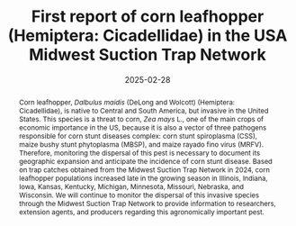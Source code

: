 ---
title: 'First report of corn leafhopper (Hemiptera: Cicadellidae) in the USA Midwest Suction Trap Network'
date: '2025-02-28'
doi: ''
journal: Insecta Mundi
issue: '1110'
pagination: '1–10'
zoobank: 'urn:lsid:zoobank.org:pub:685E13F0-9241-495F-A91D-899AFAC4470F'
authors:
  - first_name: 'Doris M.'
    last_name: 'Lagos-Kutz'
    affiliation: 'Illinois Natural History Survey-Prairie Research Institute, University of Illinois at Urbana-Champaign, 1816 South Oak Street, Champaign, Illinois, 61820, USA'
    email: 'dlagos@illinois.edu'
    orcid: ''

  - first_name: 'Isabel'
    last_name: 'Plasencia'
    affiliation: 'Department of Crop Sciences, University of Illinois at Urbana-Champaign, 1102 S. Goodwin Avenue, Urbana, Illinois, 61801, USA'
    email: 'Isabel7@illinois.edu'
    orcid: ''

  - first_name: 'Christopher H.'
    last_name: 'Dietrich'
    affiliation: 'Illinois Natural History Survey-Prairie Research Institute, University of Illinois at Urbana-Champaign, 607 E. Peabody Drive, Champaign, Illinois, 61820, USA'
    email: 'chdietri@illinois.edu'
    orcid: ''

  - first_name: 'Joseph'
    last_name: 'LaForest'
    affiliation: 'Department of Entomology, University of Georgia, 2360 Rainwater Road, Tifton, Georgia, 31793, USA'
    email: 'laforest@uga.edu'
    orcid: ''

  - first_name: 'Brian'
    last_name: 'McCornack'
    affiliation: 'Department of Entomology, Manhattan State University, 1603 Old Claflin Pl., Manhattan, Kansas, 66506, USA'
    email: 'mccornac@ksu.edu'
    orcid: ''

  - first_name: 'Erin'
    last_name: 'Hodgson'
    affiliation: 'Department of Plant Pathology, Entomology and Microbiology, Iowa State University, 2213 Pammel Drive, Ames, Iowa, 50011, USA'
    email: 'ewh@iastate.edu'
    orcid: ''

  - first_name: 'Raul T.'
    last_name: 'Villanueva'
    affiliation: 'Department of Entomology, University of Kentucky, 1205 Hopkinsville Street P.O. Box 469, Princeton, Kentucky, 42445, USA'
    email: 'raul.villanueva@uky.edu'
    orcid: ''

  - first_name: 'Nicholas J.'
    last_name: 'Seiter'
    affiliation: 'Department of Crop Sciences, University of Illinois at Urbana-Champaign, 1102 S. Goodwin Avenue, Urbana, Illinois, 61801, USA'
    email: 'nseiter@illinois.edu'
    orcid: ''

  - first_name: 'Anthony J.'
    last_name: 'McMechan'
    affiliation: 'Department of Entomology, University of Nebraska-Lincoln, 105B Entomology Hall, Lincoln, Nebraska, 68583, USA'
    email: 'justin.mcmechan@unl.edu'
    orcid: ''

  - first_name: 'Michael S.'
    last_name: 'Crossley'
    affiliation: 'Department of Entomology and Wildlife Ecology, University of Delaware, Newark, Delaware, 19716, USA'
    email: 'crossley@udl.edu'
    orcid: ''

  - first_name: 'Steven J.'
    last_name: 'Clough'
    affiliation: 'United States Department of Agriculture-Agricultural Research Service, 1101 W Peabody Drive, Urbana, Illinois, 61801, USA'
    email: 'steven.clough@usda.gov'
    orcid: ''


download: ''

supplementary:
  - ''

keywords:
  - Host plant
  - corn
  - corn stunt disease
  - monitoring
  - distribution

categories:
  - Coleoptera
  - Eucnemidae
  
references:
  - authors: Bahlai CA, Schaafsma AW, Lagos DM, Voegtlin DJ, Smith JL, Welsman JA, Xue Y, DiFonzo C, Hallett RH.
    year: 2014
    title: 'Factors inducing migratory forms of soybean aphid and an examination of North American spatial dynamics of this species in the context of migratory behavior. Agriculture and Forest Entomology 16(3)'
    pages: 240–250
    doi: 

  - authors: Bradfute OE, Tsai JH, Gordon DT.
    year: 1981
    title: 'Spiroplasma and viruses associated with maize epidemic in southern Florida. Plant Disease 65'
    pages: 837–841
    doi: 

  - authors: Crossley MS, Hogg DB.
    year: 2015
    title: 'Potential overwintering locations of <i>soybean aphid</i> (Hemiptera: Aphididae) colonizing soybean in Ohio and Wisconsin. Environmental Entomology 44(2)'
    pages: 210–222
    doi: 

  - authors: Crossley MS, Lagos-Kutz DM, Davis TS, Eigenbrode SD, Hartman GL, Voegtlin DJ, Snyder WE.
    year: 2022
    title: 'Precipitation change accentuates or reverses temperature effects on aphid dispersal. Ecological Applications 32(5)'
    pages: e2593
    doi: 

  - authors: Crossley MS, Meier AR, Baldwin EM, Berry LL, Crenshaw LC, Hartman GL, Lagos-Kutz D, Nichols DH, Patel K, Varriano S, Snyder WE, Moran MD.
    year: 2020
    title: 'No net insect abundance and diversity decline across US long term ecological research sites. Nature Ecology and Evolution 4'
    pages: 1368–1376
    doi: 

  - authors: Crossley MS, Smith OM, Davis TS, Eigenbrode SD, Hartman GL, Lagos-Kutz DM, Halbert SE, Voegtlin DJ, Moran MD, Snyder WE.
    year: 2021
    title: 'Complex life histories predispose aphids to recent abundance declines. Global Change Biology 27(18)'
    pages: 4283–4293
    doi: 

  - authors: Geist L.
    year: 2024
    title: 'First Case of Corn Stunt Confirmed in Missouri | MU Extension.'
    pages: 
    doi:
    url: https://extension.missouri.edu/news/first-case-of-corn-stunt-confirmed-in-missouri
    access: (Last accessed 21 January 2025.)

  - authors: Faris AM, Rodrigues Duffeck M, Olson JD, Espindola AS, Muller L, Velasco SE, Zambiasi JM.
    year: 2024
    title: 'First report of <i>Dalbulus maidis</i> (DeLong and Wolcott) (Hemiptera: Cicadellidae) in Oklahoma. Insects 15'
    pages: 778
    doi: 

  - authors: Frazier NW.
    year: 1945
    title: 'A streak disease of corn in California. Plant Disease Reporter 29'
    pages: 212–213
    doi: 

  - authors: Keough S, Danielson J, Marshall JM, Lagos-Kutz D, Voegtlin DJ, Srinivasan R, Nachappa P.
    year: 2018
    title: 'Factors affecting population dynamics of thrips vectors of soybean vein necrosis virus. Environmental Entomology 47(3)'
    pages: 734–740
    doi: 

  - authors: Lagos-Kutz DM, Clark RB, Seiter N, Clough SJ, Hartman GL, Crossley M.
    year: 2024
    title: 'Tracking flight activity of potato leafhoppers (Hemiptera: Cicadellidae) with the Midwest Suction Trap Network. Environmental Entomology 53(3)'
    pages: 433–441
    doi: 

  - authors: Lagos-Kutz D, DiFonzo C, Hartman GL.
    year: 2021
    title: 'New records of aphids (Hemiptera: Aphididae) on hemp found in the Midwest USA. The Great Lake Entomologist 54(2)'
    pages: 193–199
    doi: 
    url: 
    access: 

  - authors: Lagos-Kutz D, Potter B, DiFonzo C, Russell H, Hartman GL.
    year: 2018
    title: 'Two aphid species, <i>Phorodon cannabis</i> and <i>Rhopalosiphum rufiabdominale</i>, identified as potential pests on industrial hemp, <i>Cannabis sativa</i> L., in the US Midwest. Crop, Forage & Turfgrass Management 4'
    pages: 180032
    doi: 

  - authors: Lagos-Kutz D, Voegtlin D, Davis J., Hartman G.
    year: 2018
    title: 'Dispersal records of the sugarcane aphid, <i>Melanaphis sacchari</i> (Zehntner) (Hemiptera: Aphididae), through the Midwest Suction Trap Network. Florida Entomologist 101(3)'
    pages: 508–510
    doi: 

  - authors: Lagos-Kutz D, Voegtlin DJ, Onstad D, Hogg D, Ragsdale D, Tilmon K, Hodgson E, DiFonzo C, Groves R, Krupke C, LaForest J, Seiter NJ, Duerr E, Bradford B, Hartman GL.
    year: 2020
    title: 'The soybean aphid suction trap network: Sampling the aerobiological “Soup”. American Entomologist 66(1)'
    pages: 48–55
    doi: 
    url: 
    access: 

  - authors: Muturi EJ, Lagos-Kutz D, Dunlap C, Ramirez JL, Rooney AP, Hartman GL, Fields CJ, Rendon G, Kim CH.
    year: 2018
    title: 'Mosquito microbiota cluster by host sampling location. Parasites Vectors 11(1)'
    pages: 468
    doi: 
    url: 
    access: 

  - authors: Nault LR.
    year: 1980
    title: 'Maize bushy stunt and corn stunt: a comparison of disease symptoms, pathogen host ranges, and vectors. Phytopathology 70'
    pages: 659–662
    doi: 
    url: 
    access: 

  - authors: Nault LR.
    year: 1990
    title: 'Evolution of an insect pest: maize and the corn leafhopper, a case study. Maydica 35'
    pages: 165–175
    doi: 
    url: 
    access: 

  - authors: Nault LR, Knoke JK.
    year: 1981
    title: 'Maize vectors [Virus]. p. 77–84. In: Gordon DT, Knoke JK, Scott GE (eds.). Virus and virus like diseases of maize in the United States. Southern Cooperative Series Bulletin 247. Southern Regional Research Center; New Orleans, LA. 218 p.'
    pages: 
    doi: 
    url: 
    access: 

  - authors: Nelson S.
    year: 2024
    title: 'Kansas Corn Hit By Corn Stunt Disease Outbreak.'
    pages: 
    doi: 
    url: https://kansasagconnection.com/news/
    access: (Last accessed 9 January 2025.)

  - authors: Oliveira CM, Frizzas MR.
    year: 2021
    title: 'Eight decades of <i>Dalbulus maidis </i> (DeLong & Wolcott) (Hemiptera, Cicadellidae) in Brazil: What we know and what we need to know. Neotropical Entomology 51'
    pages: 1–17
    doi: 
    url: 
    access: 

  - authors: Onofre R, McCornack B, Zukoff A, Day C.
    year: 2024
    title: 'Agronomy eUpdate October 3rd, 2024 : Issue 1023. Corn Stunt Spiroplasma: a New Threat to Corn.'
    pages: 
    doi: 
    url: https://eupdate.agronomy.ksu.edu/article/corn-stunt-spiroplasma-a-newthreat-
    access: (Last accessed 9 January 2025.)

  - authors: Schmidt NP, O’Neal ME, Anderson PF, Lagos DM, Voegtlin DJ, Bailey W, Caragea PC, Cullen EM, Difonzo CD, Elliott K, Gratton C, Johnson D, Krupke C, McCornack BP, O’Neil R, Ragsdale DW, Tilmon KJ, Witworth J.
    year: 2012
    title: 'Spatial distribution of <i>Aphis glycines </i> (Hemiptera: Aphididae): A summary of the suction trap network. Journal of Economic Entomology 105'
    pages: 259–271
    doi: 
    url: 
    access: 

  - authors: Stoner WN, Ullstrup AJ.
    year: 1964
    title: 'Corn stunt disease. Information sheet 844. Mississippi Agricultural Experimentation Station; Mississippi State, MS. 5 p.'
    pages: 
    doi: 
    url: 
    access: 

  - authors: Thekke-Veetil T, Lagos-Kutz DM, Domier LL, McCoppin NK, Hartman GL, Clough SJ.
    year: 2024
    title: 'Exploring virus diversity in the potato leafhopper (<i>Empoasca fabae</i> ), an economically important agricultural pest. Viruses 16'
    pages: 1305
    doi: 
    url: 
    access: 

  - authors: Thekke-Veetil T, Lagos-Kutz D, McCoppin NK, Hartman GL, Ju H, Lim H, Domier LL.
    year: 2020
    title: 'Soybean thrips (Thysanoptera: Thripidae) harbor highly diverse populations of arthropod, fungal and plant viruses. Viruses 12'
    pages: 1376
    doi: 
    url: 
    access: 

  - authors: Triplehorn BW, Nault LR.
    year: 1985
    title: 'Phylogenetic classification of the genus <i>Dalbulus </i> (Homoptera: Cicadellidae), and notes on the phylogeny of the Macrostelini. Annals of the Entomological Society of America 78'
    pages: 291–315
    doi: 
    url: 
    access: 

  - authors: Tsai JH, Miller JW.
    year: 1995
    title: 'Corn stunt spiroplasma. Plant Pathology Circular 373'
    pages: 1–3
    doi: 
    url: 
    access: 

  - authors: Virla EG.
    year: 2024
    title: '<i>Dalbulus maidis </i> (Hemiptera: Cicadellidae), vector del “achaparramiento or raquitismo” del maíz. Miscelanea 152'
    pages: 1–49
    doi: 
    url: 
    access: 

  - authors: Wang Y, Yang F.
    year: 2024
    title: 'First Detection of Corn Leafhopper in Minnesota in 2024.'
    pages: 
    doi: 
    url: https://blog-crop-news.extension.umn.edu/2024/10/first-detection-of-corn-leafhopper-in.
    access: (Last accessed 21 January 2025.)



abstract: 'Corn leafhopper, <i>Dalbulus maidis</i> (DeLong and Wolcott) (Hemiptera: Cicadellidae), is native to Central and South America, but invasive in the United States. This species is a threat to corn, <i>Zea mays</i> L., one of the main crops of economic importance in the US, because it is also a vector of three pathogens responsible for corn stunt diseases complex: corn stunt spiroplasma (CSS), maize bushy stunt phytoplasma (MBSP), and maize rayado fino virus (MRFV). Therefore, monitoring the dispersal of this pest is necessary to document its geographic expansion and anticipate the incidence of corn stunt disease. Based on trap catches obtained from the Midwest Suction Trap Network in 2024, corn leafhopper populations increased late in the growing season in Illinois, Indiana, Iowa, Kansas, Kentucky, Michigan, Minnesota, Missouri, Nebraska, and Wisconsin. We will continue to monitor the dispersal of this invasive species through the Midwest Suction Trap Network to provide information to researchers, extension agents, and producers regarding this agronomically important pest.'
---